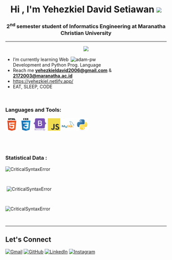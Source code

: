 <h1 align="center">Hi , I'm Yehezkiel David Setiawan <img src="https://media.giphy.com/media/hvRJCLFzcasrR4ia7z/giphy.gif" width="35"></h1>
<h3 align="center"> 2<sup>nd</sup> semester student of Informatics Engineering at Maranatha Christian University</h3>
<hr>
<p align="center">
 <img src="https://readme-typing-svg.herokuapp.com/?lines=Informatics+Engineering+Student;Web+Development+Enthusiast&font=Fira%20Code&center=true&width=380&height=50">
</p>
<p><img align="right" src="https://github.com/Adam-pw/Adam-pw/blob/main/animation_500_kxa883sd.gif" alt="adam-pw" width="300" /></p>

- I’m currently learning Web Development and Python Prog. Language
- Reach me **yehezkieldavid2006@gmail.com** & **2172003@maranatha.ac.id**
- https://yehezkiel.netlify.app/
- EAT, SLEEP, CODE

<br>

<h3 align="left">Languages and Tools:</h3>
<p align="left">
	
 <img
      src="https://raw.githubusercontent.com/devicons/devicon/master/icons/html5/html5-original-wordmark.svg"
      alt="html5" width="40" height="40" /> 
<img
      src="https://raw.githubusercontent.com/devicons/devicon/master/icons/css3/css3-original-wordmark.svg" alt="css3"
      width="40" height="40" />
  <img src="https://raw.githubusercontent.com/devicons/devicon/master/icons/bootstrap/bootstrap-plain-wordmark.svg"
      alt="bootstrap" width="40" height="40" />
  <img
      src="https://raw.githubusercontent.com/devicons/devicon/master/icons/javascript/javascript-original.svg"
      alt="javascript" width="40" height="40" /> 
  <img
      src="https://raw.githubusercontent.com/devicons/devicon/master/icons/mysql/mysql-original-wordmark.svg"
      alt="mysql" width="40" height="40" />
 <img
      src="https://raw.githubusercontent.com/devicons/devicon/master/icons/python/python-original.svg" alt="python"
      width="40" height="40" />
</p>
<br>
<br>
<h3>Statistical Data :</h3>
<p><img 
    src="https://github-readme-stats.vercel.app/api/top-langs?username=CriticalSyntaxError&show_icons=true&locale=en&layout=compact"
    alt="CriticalSyntaxError" /></p>

<br>

<p>&nbsp;<img src="https://github-readme-stats.vercel.app/api?username=CriticalSyntaxError&show_icons=true&locale=en"
    alt="CriticalSyntaxError" /></p>

<br>

<p><img  src="https://github-readme-streak-stats.herokuapp.com/?user=CriticalSyntaxError&" alt="CriticalSyntaxError" /></p>

<br>

<hr/>

## Let's Connect
<p>
	<a href="mailto:yehezkieldavid2006@gmail.com"><img src="https://img.icons8.com/bubbles/50/000000/gmail.png" alt="Gmail"/></a>
	<a href="https://github.com/CriticalSyntaxError"><img src="https://img.icons8.com/bubbles/50/000000/github.png" alt="GitHub"/></a>
	<a href="https://www.linkedin.com/in/ydavids/"><img src="https://img.icons8.com/bubbles/50/000000/linkedin.png" alt="LinkedIn"/></a>
	<a href="https://instagram.com/syntax._error"><img src="https://img.icons8.com/bubbles/50/000000/instagram.png" alt="Instagram"/></a>
</p>


